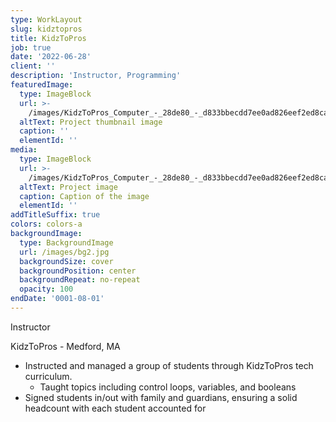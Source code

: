 ```yaml
---
type: WorkLayout
slug: kidztopros
title: KidzToPros
job: true
date: '2022-06-28'
client: ''
description: 'Instructor, Programming'
featuredImage:
  type: ImageBlock
  url: >-
    /images/KidzToPros_Computer_-_28de80_-_d833bbecdd7ee0ad826eef2ed8ca3ba549039845.jpg
  altText: Project thumbnail image
  caption: ''
  elementId: ''
media:
  type: ImageBlock
  url: >-
    /images/KidzToPros_Computer_-_28de80_-_d833bbecdd7ee0ad826eef2ed8ca3ba549039845.jpg
  altText: Project image
  caption: Caption of the image
  elementId: ''
addTitleSuffix: true
colors: colors-a
backgroundImage:
  type: BackgroundImage
  url: /images/bg2.jpg
  backgroundSize: cover
  backgroundPosition: center
  backgroundRepeat: no-repeat
  opacity: 100
endDate: '0001-08-01'
---
```


Instructor

KidzToPros - Medford, MA

- Instructed and managed a group of students through KidzToPros tech curriculum.
  - Taught topics including control loops, variables, and booleans
- Signed students in/out with family and guardians, ensuring a solid headcount with each student accounted for
